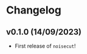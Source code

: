 # Changelog

<!--next-version-placeholder-->

## v0.1.0 (14/09/2023)

- First release of `noisecut`!
